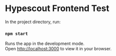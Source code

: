 # Hypescout Frontend Test

In the project directory, run:

### `npm start`

Runs the app in the development mode.\
Open [http://localhost:3000](http://localhost:3000) to view it in your browser.
